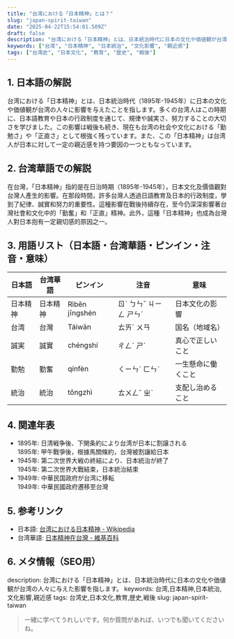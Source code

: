 ```yaml
---
title: "台湾における「日本精神」とは？"
slug: "japan-spirit-taiwan"
date: "2025-04-22T15:54:01.509Z"
draft: false
description: "台湾における「日本精神」とは、日本統治時代に日本の文化や価値観が台湾の人々に与えた影響を指します。"
keywords: ["台湾", "日本精神", "日本統治", "文化影響", "親近感"]
tags: ["台湾史", "日本文化", "教育", "歴史", "戦後"]
---
```


## 1. 日本語の解説
台湾における「日本精神」とは、日本統治時代（1895年-1945年）に日本の文化や価値観が台湾の人々に影響を与えたことを指します。多くの台湾人はこの時期に、日本語教育や日本の行政制度を通じて、規律や誠実さ、努力することの大切さを学びました。この影響は戦後も続き、現在も台湾の社会や文化における「勤勉さ」や「正直さ」として根強く残っています。また、この「日本精神」は台湾人が日本に対して一定の親近感を持つ要因の一つともなっています。

## 2. 台湾華語での解説  
在台灣，「日本精神」指的是在日治時期（1895年-1945年），日本文化及價值觀對台灣人產生的影響。在那段時間，許多台灣人透過日語教育及日本的行政制度，學到了紀律、誠實和努力的重要性。這種影響在戰後持續存在，至今仍深深影響著台灣社會和文化中的「勤奮」和「正直」精神。此外，這種「日本精神」也成為台灣人對日本抱有一定親切感的原因之一。

## 3. 用語リスト（日本語・台湾華語・ピンイン・注音・意味）
| 日本語  | 台湾華語   | ピンイン  | 注音    | 意味              |
|---------|------------|-----------|---------|-------------------|
| 日本精神| 日本精神   | Rìběn jīngshén | ㄖˋ ㄅㄣˇ ㄐㄧㄥ ㄕㄣˊ | 日本文化の影響|
| 台湾    | 台灣       | Táiwān    | ㄊㄞˊ ㄨㄢ    | 国名（地域名）    |
| 誠実    | 誠實       | chéngshí  | ㄔㄥˊ ㄕˊ     | 真心で正しいこと  |
| 勤勉    | 勤奮       | qínfèn    | ㄑㄧㄣˊ ㄈㄣˋ | 一生懸命に働くこと|
| 統治    | 統治       | tǒngzhì   | ㄊㄨㄥˇ ㄓˋ  | 支配し治めること |

## 4. 関連年表
- 1895年: 日清戦争後、下関条約により台湾が日本に割譲される  
  1895年: 甲午戰爭後，根據馬關條約，台灣被割讓給日本
- 1945年: 第二次世界大戦の終結により、日本統治が終了  
  1945年: 第二次世界大戰結束，日本統治結束
- 1949年: 中華民国政府が台湾に移転  
  1949年: 中華民國政府遷移至台灣

## 5. 参考リンク  
- 日本語: [台湾における日本精神 - Wikipedia](https://ja.wikipedia.org/wiki/台湾における日本精神)
- 台湾華語: [日本精神在台灣 - 維基百科](https://zh.wikipedia.org/wiki/日本精神在台灣)

## 6. メタ情報（SEO用） 
description: 台湾における「日本精神」とは、日本統治時代に日本の文化や価値観が台湾の人々に与えた影響を指します。
keywords: 台湾,日本精神,日本統治,文化影響,親近感
tags: 台湾史,日本文化,教育,歴史,戦後
slug: japan-spirit-taiwan

>一緒に学べてうれしいです。何か質問があれば、いつでも聞いてくださいね。